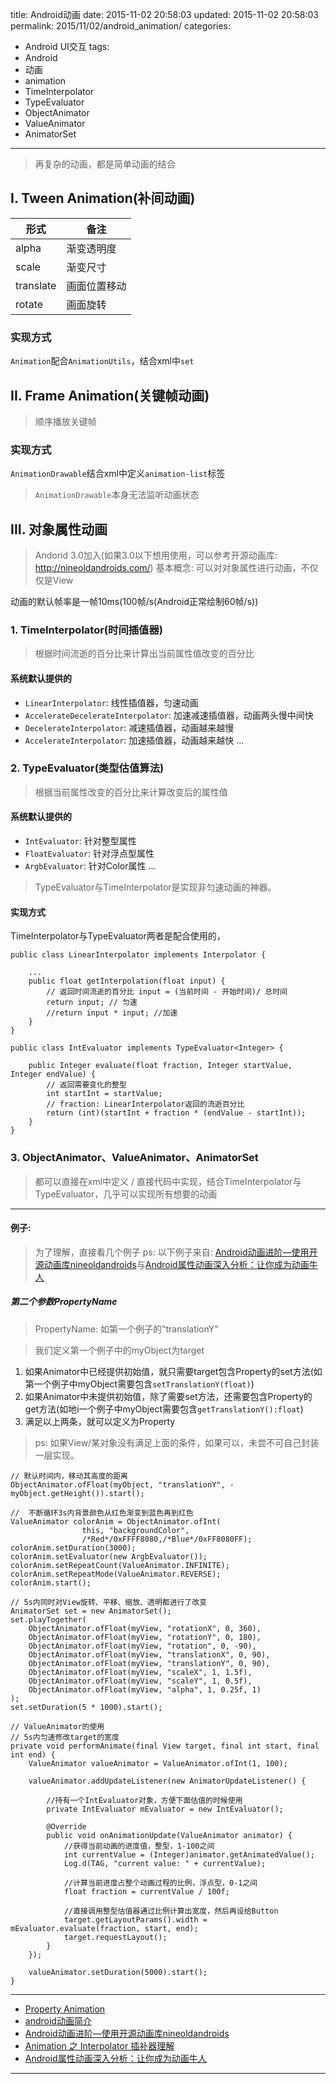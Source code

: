 title: Android动画
date: 2015-11-02 20:58:03
updated: 2015-11-02 20:58:03
permalink: 2015/11/02/android_animation/
categories:
- Android UI交互
tags:
- Android
- 动画
- animation
- TimeInterpolator
- TypeEvaluator
- ObjectAnimator
- ValueAnimator
- AnimatorSet

---

> 再复杂的动画，都是简单动画的结合

<!-- more -->

## I. Tween Animation(补间动画)

形式 | 备注
-|-
alpha | 渐变透明度
scale | 渐变尺寸
translate | 画面位置移动
rotate | 画面旋转

### 实现方式

`Animation`配合`AnimationUtils`，结合xml中`set`

## II. Frame Animation(关键帧动画)

> 顺序播放关键帧

### 实现方式

`AnimationDrawable`结合xml中定义`animation-list`标签

> `AnimationDrawable`本身无法监听动画状态

## III. 对象属性动画

> Andorid 3.0加入(如果3.0以下想用使用，可以参考开源动画库: http://nineoldandroids.com/)
> 基本概念: 可以对对象属性进行动画，不仅仅是View

动画的默认帧率是一帧10ms(100帧/s(Android正常绘制60帧/s))

### 1. TimeInterpolator(时间插值器)

> 根据时间流逝的百分比来计算出当前属性值改变的百分比

#### 系统默认提供的

- `LinearInterpolator`: 线性插值器，匀速动画
- `AccelerateDecelerateInterpolator`: 加速减速插值器，动画两头慢中间快
- `DecelerateInterpolator`: 减速插值器，动画越来越慢
- `AccelerateInterpolator`: 加速插值器，动画越来越快
...

### 2. TypeEvaluator(类型估值算法)

> 根据当前属性改变的百分比来计算改变后的属性值

#### 系统默认提供的

- `IntEvaluator`: 针对整型属性
- `FloatEvaluator`: 针对浮点型属性
- `ArgbEvaluator`: 针对Color属性
...

> TypeEvaluator与TimeInterpolator是实现非匀速动画的神器。

#### 实现方式

TimeInterpolator与TypeEvaluator两者是配合使用的，

```
public class LinearInterpolator implements Interpolator {

    ...
    public float getInterpolation(float input) {
        // 返回时间流逝的百分比 input = (当前时间 - 开始时间)/ 总时间
        return input; // 匀速
        //return input * input; //加速
    }
}

public class IntEvaluator implements TypeEvaluator<Integer> {

    public Integer evaluate(float fraction, Integer startValue, Integer endValue) {
        // 返回需要变化的整型
        int startInt = startValue;
        // fraction: LinearInterpolator返回的流逝百分比
        return (int)(startInt + fraction * (endValue - startInt));
    }
}
```


### 3. ObjectAnimator、ValueAnimator、AnimatorSet

> 都可以直接在xml中定义 / 直接代码中实现，结合TimeInterpolator与TypeEvaluator，几乎可以实现所有想要的动画

---

#### 例子:

> 为了理解，直接看几个例子
> ps: 以下例子来自: [Android动画进阶—使用开源动画库nineoldandroids](http://blog.csdn.net/singwhatiwanna/article/details/17639987)与[Android属性动画深入分析：让你成为动画牛人](http://blog.csdn.net/singwhatiwanna/article/details/17841165)

##### 第二个参数PropertyName

> PropertyName: 如第一个例子的"translationY"

> 我们定义第一个例子中的myObject为target

1. 如果Animator中已经提供初始值，就只需要target包含Property的set方法(如第一个例子中myObject需要包含`setTranslationY(float)`)
2. 如果Animator中未提供初始值，除了需要set方法，还需要包含Property的get方法(如地i一个例子中myObject需要包含`getTranslationY():float`)
3. 满足以上两条，就可以定义为Property

> ps: 如果View/某对象没有满足上面的条件，如果可以，未尝不可自己封装一层实现。

```
// 默认时间内，移动其高度的距离
ObjectAnimator.ofFloat(myObject, "translationY", -myObject.getHeight()).start();
```

```
//  不断循环3s内背景颜色从红色渐变到蓝色再到红色
ValueAnimator colorAnim = ObjectAnimator.ofInt(
                this, "backgroundColor",
                /*Red*/0xFFFF8080,/*Blue*/0xFF8080FF);
colorAnim.setDuration(3000);
colorAnim.setEvaluator(new ArgbEvaluator());
colorAnim.setRepeatCount(ValueAnimator.INFINITE);
colorAnim.setRepeatMode(ValueAnimator.REVERSE);
colorAnim.start();
```

```
// 5s内同时对View旋转、平移、缩放、透明都进行了改变
AnimatorSet set = new AnimatorSet();
set.playTogether(
    ObjectAnimator.ofFloat(myView, "rotationX", 0, 360),
    ObjectAnimator.ofFloat(myView, "rotationY", 0, 180),
    ObjectAnimator.ofFloat(myView, "rotation", 0, -90),
    ObjectAnimator.ofFloat(myView, "translationX", 0, 90),
    ObjectAnimator.ofFloat(myView, "translationY", 0, 90),
    ObjectAnimator.ofFloat(myView, "scaleX", 1, 1.5f),
    ObjectAnimator.ofFloat(myView, "scaleY", 1, 0.5f),
    ObjectAnimator.ofFloat(myView, "alpha", 1, 0.25f, 1)
);
set.setDuration(5 * 1000).start();
```

```
// ValueAnimator的使用
// 5s内匀速修改target的宽度
private void performAnimate(final View target, final int start, final int end) {
    ValueAnimator valueAnimator = ValueAnimator.ofInt(1, 100);

    valueAnimator.addUpdateListener(new AnimatorUpdateListener() {

        //持有一个IntEvaluator对象，方便下面估值的时候使用
        private IntEvaluator mEvaluator = new IntEvaluator();

        @Override
        public void onAnimationUpdate(ValueAnimator animator) {
            //获得当前动画的进度值，整型，1-100之间
            int currentValue = (Integer)animator.getAnimatedValue();
            Log.d(TAG, "current value: " + currentValue);

            //计算当前进度占整个动画过程的比例，浮点型，0-1之间
            float fraction = currentValue / 100f;

            //直接调用整型估值器通过比例计算出宽度，然后再设给Button
            target.getLayoutParams().width = mEvaluator.evaluate(fraction, start, end);
            target.requestLayout();
        }
    });

    valueAnimator.setDuration(5000).start();
}
```

---

- [Property Animation](https://developer.android.com/intl/zh-cn/guide/topics/graphics/prop-animation.html)
- [android动画简介](http://blog.csdn.net/singwhatiwanna/article/details/9270275)
- [Android动画进阶—使用开源动画库nineoldandroids](http://blog.csdn.net/singwhatiwanna/article/details/17639987)
- [Animation 之 Interpolator 插补器理解](http://blog.csdn.net/qingye_love/article/details/8859347)
- [Android属性动画深入分析：让你成为动画牛人](http://blog.csdn.net/singwhatiwanna/article/details/17841165)

---
